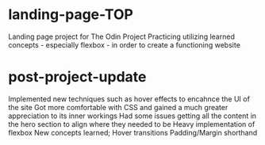 # landing-page-TOP
Landing page project for The Odin Project
Practicing utilizing learned concepts - especially flexbox - in order to create a functioning website

# post-project-update
Implemented new techniques such as hover effects to encahnce the UI of the site
Got more comfortable with CSS and gained a much greater appreciation to its inner workings
Had some issues getting all the content in the hero section to align where they needed to be
Heavy implementation of flexbox 
New concepts learned;
    Hover transitions
    Padding/Margin shorthand 
    